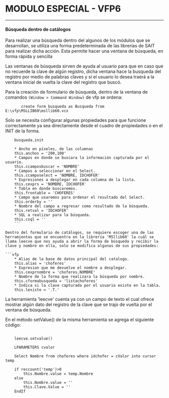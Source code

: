 # MODULO ESPECIAL - VFP6 
-----------------
#### Búsqueda dentro de catálogos

Para realizar una búsqueda dentro del algunos de los módulos que se desarrollan, se utiliza una forma predeterminada de las librerías de SAIT para realizar dicha acción. Esta permite hacer una ventana de búsqueda, en forma rápida y sencilla

Las ventanas de búsqueda sirven de ayuda al usuario para que en caso que no recuerde la clave de algún registro, dicha ventana hace la busqueda del registro por medio de palabras claves y sí el usuario lo desea traerá a la ventana inicial de vuelta la clave del registro que buscó.

Para la creación de formulario de búsqueda, dentro de la ventana de comandos ```(Window > Command Window)``` de vfp se ordena:
```vfp
	   create form busqueda as Busqueda from E:\vfp\MSLLIB60\msllib60.vcx
```

Solo se necesita configurar algunas propiedades para que funcione correctamente ya sea directamente desde el cuadro de propiedades o en el INIT de la forma. 

```vfp
	busqueda.init 

	* Ancho en píxeles, de las columnas
	this.anchos = '200,100'
	* Campos en donde se buscara la información capturada por el usuario.
	this.ccamposbuscar = 'NOMBRE'
	* Campos a seleccionar en el Select.
	this.ccamposelect = 'NOMBRE, IDCHOFER'
	* Expresiones a desplegar en cada columna de la lista.
	this.cexprs = 'NOMBRE, IDCHOFER'
	* Tabla en donde buscaremos.
	this.frontable = 'CHOFERES'
	* Campo que usaremos para ordenar el resultado del Select.
	this.orderby = ''
	* Nombre del campo a regresar como resultado de la búsqueda.
	this.retval = 'IDCHOFER'
	* SQL a realizar para la búsqueda.
	this.csql = ''
	```

Dentro del formulario de catálogos, se requiere escoger una de las herramientas que se encuentra en la librería 'MSllib60' la cuál se llama leecve que nos ayuda a abrir la forma de búsqueda y recibir la clave y nombre en ella, solo se modifica algunas de sus propiedades: 

```vfp
	* Alias de la base de datos principal del catalogo.
	this.alias = 'choferes'
	* Expresion que me devuelve el nombre a desplegar.
	this.cexprnombre = 'choferes.NOMBRE'
	* Nombre de la forma que realizara la búsqueda por nombre.
	this.cformabusqueda = 'listachoferes'
	* Indica si la clave capturada por el usuario existe en la tabla.
	this.lexiste = '.T.'
```

La herramienta 'leecve' cuenta ya con un campo de texto el cual ofrece mostrar algún dato del registro de la clave que se trajo de vuelta por el ventana de búsqueda.

En el método setValue() de la misma herramienta se agrega el siguiente código:
```vfp

	leecve.setvalue()

	LPARAMETERS cvalor 

	Select Nombre from choferes where idchofer = cValor into cursor temp

	if reccount('temp')>0
		this.Nombre.value = temp.Nombre
	else
		this.Nombre.value = ''
		this.Clave.Value = ''
	EndIf
```
